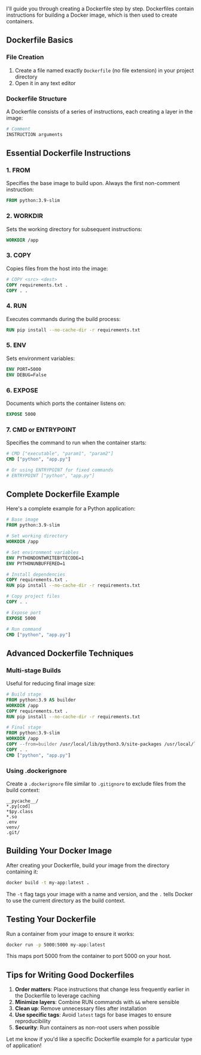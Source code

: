 I'll guide you through creating a Dockerfile step by step. Dockerfiles contain instructions for building a Docker image, which is then used to create containers.

## Dockerfile Basics

### File Creation
1. Create a file named exactly `Dockerfile` (no file extension) in your project directory
2. Open it in any text editor

### Dockerfile Structure
A Dockerfile consists of a series of instructions, each creating a layer in the image:

```dockerfile
# Comment
INSTRUCTION arguments
```

## Essential Dockerfile Instructions

### 1. FROM
Specifies the base image to build upon. Always the first non-comment instruction:

```dockerfile
FROM python:3.9-slim
```

### 2. WORKDIR
Sets the working directory for subsequent instructions:

```dockerfile
WORKDIR /app
```

### 3. COPY
Copies files from the host into the image:

```dockerfile
# COPY <src> <dest>
COPY requirements.txt .
COPY . .
```

### 4. RUN
Executes commands during the build process:

```dockerfile
RUN pip install --no-cache-dir -r requirements.txt
```

### 5. ENV
Sets environment variables:

```dockerfile
ENV PORT=5000
ENV DEBUG=False
```

### 6. EXPOSE
Documents which ports the container listens on:

```dockerfile
EXPOSE 5000
```

### 7. CMD or ENTRYPOINT
Specifies the command to run when the container starts:

```dockerfile
# CMD ["executable", "param1", "param2"]
CMD ["python", "app.py"]

# Or using ENTRYPOINT for fixed commands
# ENTRYPOINT ["python", "app.py"]
```

## Complete Dockerfile Example

Here's a complete example for a Python application:

```dockerfile
# Base image
FROM python:3.9-slim

# Set working directory
WORKDIR /app

# Set environment variables
ENV PYTHONDONTWRITEBYTECODE=1
ENV PYTHONUNBUFFERED=1

# Install dependencies
COPY requirements.txt .
RUN pip install --no-cache-dir -r requirements.txt

# Copy project files
COPY . .

# Expose port
EXPOSE 5000

# Run command
CMD ["python", "app.py"]
```

## Advanced Dockerfile Techniques

### Multi-stage Builds
Useful for reducing final image size:

```dockerfile
# Build stage
FROM python:3.9 AS builder
WORKDIR /app
COPY requirements.txt .
RUN pip install --no-cache-dir -r requirements.txt

# Final stage
FROM python:3.9-slim
WORKDIR /app
COPY --from=builder /usr/local/lib/python3.9/site-packages /usr/local/lib/python3.9/site-packages
COPY . .
CMD ["python", "app.py"]
```

### Using .dockerignore
Create a `.dockerignore` file similar to `.gitignore` to exclude files from the build context:

```
__pycache__/
*.py[cod]
*$py.class
*.so
.env
venv/
.git/
```

## Building Your Docker Image

After creating your Dockerfile, build your image from the directory containing it:

```bash
docker build -t my-app:latest .
```

The `-t` flag tags your image with a name and version, and the `.` tells Docker to use the current directory as the build context.

## Testing Your Dockerfile

Run a container from your image to ensure it works:

```bash
docker run -p 5000:5000 my-app:latest
```

This maps port 5000 from the container to port 5000 on your host.

## Tips for Writing Good Dockerfiles

1. **Order matters**: Place instructions that change less frequently earlier in the Dockerfile to leverage caching
2. **Minimize layers**: Combine RUN commands with `&&` where sensible
3. **Clean up**: Remove unnecessary files after installation
4. **Use specific tags**: Avoid `latest` tags for base images to ensure reproducibility
5. **Security**: Run containers as non-root users when possible

Let me know if you'd like a specific Dockerfile example for a particular type of application!